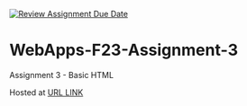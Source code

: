[![Review Assignment Due Date](https://classroom.github.com/assets/deadline-readme-button-24ddc0f5d75046c5622901739e7c5dd533143b0c8e959d652212380cedb1ea36.svg)](https://classroom.github.com/a/q2-Q7VCy)
# WebApps-F23-Assignment-3
Assignment 3 - Basic HTML

Hosted at [URL LINK](https://github.com/44-563-WebApps-F23/44563-webapps-f23-assignment3-Manideep4444/settings/pages)